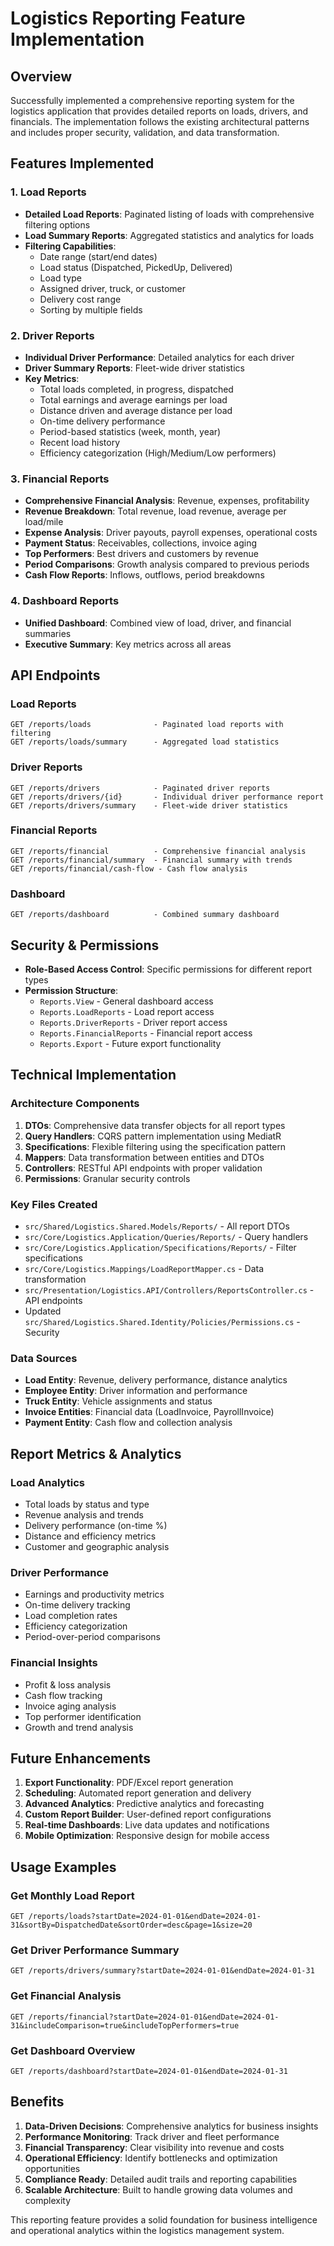 # Logistics Reporting Feature Implementation

## Overview
Successfully implemented a comprehensive reporting system for the logistics application that provides detailed reports on loads, drivers, and financials. The implementation follows the existing architectural patterns and includes proper security, validation, and data transformation.

## Features Implemented

### 1. Load Reports
- **Detailed Load Reports**: Paginated listing of loads with comprehensive filtering options
- **Load Summary Reports**: Aggregated statistics and analytics for loads
- **Filtering Capabilities**:
  - Date range (start/end dates)
  - Load status (Dispatched, PickedUp, Delivered)
  - Load type
  - Assigned driver, truck, or customer
  - Delivery cost range
  - Sorting by multiple fields

### 2. Driver Reports
- **Individual Driver Performance**: Detailed analytics for each driver
- **Driver Summary Reports**: Fleet-wide driver statistics
- **Key Metrics**:
  - Total loads completed, in progress, dispatched
  - Total earnings and average earnings per load
  - Distance driven and average distance per load
  - On-time delivery performance
  - Period-based statistics (week, month, year)
  - Recent load history
  - Efficiency categorization (High/Medium/Low performers)

### 3. Financial Reports
- **Comprehensive Financial Analysis**: Revenue, expenses, profitability
- **Revenue Breakdown**: Total revenue, load revenue, average per load/mile
- **Expense Analysis**: Driver payouts, payroll expenses, operational costs
- **Payment Status**: Receivables, collections, invoice aging
- **Top Performers**: Best drivers and customers by revenue
- **Period Comparisons**: Growth analysis compared to previous periods
- **Cash Flow Reports**: Inflows, outflows, period breakdowns

### 4. Dashboard Reports
- **Unified Dashboard**: Combined view of load, driver, and financial summaries
- **Executive Summary**: Key metrics across all areas

## API Endpoints

### Load Reports
```
GET /reports/loads              - Paginated load reports with filtering
GET /reports/loads/summary      - Aggregated load statistics
```

### Driver Reports
```
GET /reports/drivers            - Paginated driver reports
GET /reports/drivers/{id}       - Individual driver performance report
GET /reports/drivers/summary    - Fleet-wide driver statistics
```

### Financial Reports
```
GET /reports/financial          - Comprehensive financial analysis
GET /reports/financial/summary  - Financial summary with trends
GET /reports/financial/cash-flow - Cash flow analysis
```

### Dashboard
```
GET /reports/dashboard          - Combined summary dashboard
```

## Security & Permissions
- **Role-Based Access Control**: Specific permissions for different report types
- **Permission Structure**:
  - `Reports.View` - General dashboard access
  - `Reports.LoadReports` - Load report access
  - `Reports.DriverReports` - Driver report access
  - `Reports.FinancialReports` - Financial report access
  - `Reports.Export` - Future export functionality

## Technical Implementation

### Architecture Components
1. **DTOs**: Comprehensive data transfer objects for all report types
2. **Query Handlers**: CQRS pattern implementation using MediatR
3. **Specifications**: Flexible filtering using the specification pattern
4. **Mappers**: Data transformation between entities and DTOs
5. **Controllers**: RESTful API endpoints with proper validation
6. **Permissions**: Granular security controls

### Key Files Created
- `src/Shared/Logistics.Shared.Models/Reports/` - All report DTOs
- `src/Core/Logistics.Application/Queries/Reports/` - Query handlers
- `src/Core/Logistics.Application/Specifications/Reports/` - Filter specifications
- `src/Core/Logistics.Mappings/LoadReportMapper.cs` - Data transformation
- `src/Presentation/Logistics.API/Controllers/ReportsController.cs` - API endpoints
- Updated `src/Shared/Logistics.Shared.Identity/Policies/Permissions.cs` - Security

### Data Sources
- **Load Entity**: Revenue, delivery performance, distance analytics
- **Employee Entity**: Driver information and performance
- **Truck Entity**: Vehicle assignments and status
- **Invoice Entities**: Financial data (LoadInvoice, PayrollInvoice)
- **Payment Entity**: Cash flow and collection analysis

## Report Metrics & Analytics

### Load Analytics
- Total loads by status and type
- Revenue analysis and trends
- Delivery performance (on-time %)
- Distance and efficiency metrics
- Customer and geographic analysis

### Driver Performance
- Earnings and productivity metrics
- On-time delivery tracking
- Load completion rates
- Efficiency categorization
- Period-over-period comparisons

### Financial Insights
- Profit & loss analysis
- Cash flow tracking
- Invoice aging analysis
- Top performer identification
- Growth and trend analysis

## Future Enhancements
1. **Export Functionality**: PDF/Excel report generation
2. **Scheduling**: Automated report generation and delivery
3. **Advanced Analytics**: Predictive analytics and forecasting
4. **Custom Report Builder**: User-defined report configurations
5. **Real-time Dashboards**: Live data updates and notifications
6. **Mobile Optimization**: Responsive design for mobile access

## Usage Examples

### Get Monthly Load Report
```http
GET /reports/loads?startDate=2024-01-01&endDate=2024-01-31&sortBy=DispatchedDate&sortOrder=desc&page=1&size=20
```

### Get Driver Performance Summary
```http
GET /reports/drivers/summary?startDate=2024-01-01&endDate=2024-01-31
```

### Get Financial Analysis
```http
GET /reports/financial?startDate=2024-01-01&endDate=2024-01-31&includeComparison=true&includeTopPerformers=true
```

### Get Dashboard Overview
```http
GET /reports/dashboard?startDate=2024-01-01&endDate=2024-01-31
```

## Benefits
1. **Data-Driven Decisions**: Comprehensive analytics for business insights
2. **Performance Monitoring**: Track driver and fleet performance
3. **Financial Transparency**: Clear visibility into revenue and costs
4. **Operational Efficiency**: Identify bottlenecks and optimization opportunities
5. **Compliance Ready**: Detailed audit trails and reporting capabilities
6. **Scalable Architecture**: Built to handle growing data volumes and complexity

This reporting feature provides a solid foundation for business intelligence and operational analytics within the logistics management system.